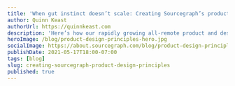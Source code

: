 ```yaml
---
title: 'When gut instinct doesn’t scale: Creating Sourcegraph’s product design principles'
author: Quinn Keast
authorUrl: https://quinnkeast.com
description: 'Here’s how our rapidly growing all-remote product and design teams collaborated asynchronously to define Sourcegraph’s inclusive product design principles to help us scale consistently.'
heroImage: /blog/product-design-principles-hero.jpg
socialImage: https://about.sourcegraph.com/blog/product-design-principles-hero.jpg
publishDate: 2021-05-17T18:00-07:00
tags: [blog]
slug: creating-sourcegraph-product-design-principles
published: true
---
```

